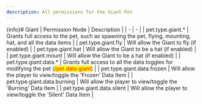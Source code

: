 ```yaml
---
description: All permissions for the Giant Pet
---
```


{info}# Giant
| Permission Node | Description |
| - | - |
| pet.type.giant.* | Grants full access to the pet, such as spawning the pet, flying, mounting, hat, and all the data items |
| pet.type.giant.fly | Will allow the Giant to fly (if enabled) |
| pet.type.giant.hat | Will allow the Giant to be a hat (if enabled) |
| pet.type.giant.mount | Will allow the Giant to be a hat (if enabled) |
| pet.type.giant.data.* | Grants full access to all the data toggles for modifying the pet (<mark style="color:red;">/pet data giant</mark>) |
| pet.type.giant.data.frozen | Will allow the player to view/toggle the 'Frozen' Data Item |
| pet.type.giant.data.burning | Will allow the player to view/toggle the 'Burning' Data Item |
| pet.type.giant.data.silent | Will allow the player to view/toggle the 'Silent' Data Item |

